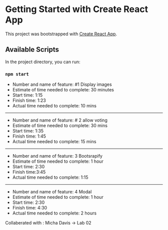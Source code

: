 # Getting Started with Create React App

This project was bootstrapped with [Create React App](https://github.com/facebook/create-react-app).

## Available Scripts

In the project directory, you can run:

### `npm start`




- Number and name of feature: #1 Display images
- Estimate of time needed to complete: 30 minutes
- Start time: 1:15
- Finish time: 1:23
- Actual time needed to complete: 10 mins
---
- Number and name of feature: # 2 allow voting
- Estimate of time needed to complete: 30 mins
- Start time: 1:35
- Finish time: 1:45
- Actual time needed to complete: 15 mins
---
- Number and name of feature: 3 Bootsrapify
- Estimate of time needed to complete: 1 hour
- Start time: 2:30
- Finish time:3:45
- Actual time needed to complete: 1:15
---
- Number and name of feature: 4 Modal
- Estimate of time needed to complete: 1 hour
- Start time: 2:30
- Finish time: 4:30
- Actual time needed to complete: 2 hours


Collaberated with : Micha Davis -> Lab 02
